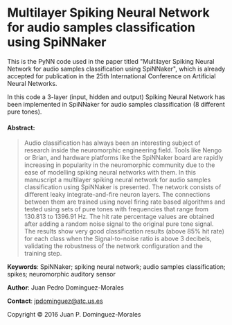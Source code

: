 # Multilayer Spiking Neural Network for audio samples classification using SpiNNaker
This is the PyNN code used in the paper titled "Multilayer Spiking Neural Network for audio samples classification using SpiNNaker", which is already accepted for publication in the 25th International Conference on Artificial Neural Networks.

In this code a 3-layer (input, hidden and output) Spiking Neural Network has been implemented in SpiNNaker for audio samples classification (8 different pure tones).



#### Abstract:
>Audio classification has always been an interesting subject of research inside the neuromorphic engineering field. Tools like Nengo or Brian, and hardware platforms like the SpiNNaker board are rapidly increasing in popularity in the neuromorphic community due to the ease of modelling spiking neural networks with them. In this manuscript a multilayer spiking neural network for audio samples classification using SpiNNaker is presented. The network consists of different leaky integrate-and-fire neuron layers. The connections between them are trained using novel firing rate based algorithms and tested using sets of pure tones with frequencies that range from 130.813 to 1396.91 Hz. The hit rate percentage values are obtained after adding a random noise signal to the original pure tone signal. The results show very good classification results (above 85% hit rate) for each class when the Signal-to-noise ratio is above 3 decibels, validating the robustness of the network configuration and the training step.

**Keywords**: SpiNNaker; spiking neural network; audio samples classification; spikes; neuromorphic auditory sensor

**Author**: Juan Pedro Dominguez-Morales

**Contact**: jpdominguez@atc.us.es

Copyright © 2016 Juan P. Dominguez-Morales
